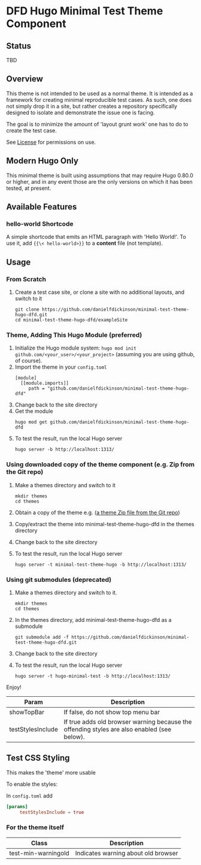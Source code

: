 # DFD Hugo Minimal Test Theme Component

## Status
TBD

## Overview

This theme is not intended to be used as a normal theme. It is intended as a framework for creating minimal reproducible test cases. As such, one does not simply drop it in a site, but rather creates a repository specifically designed to isolate and demonstrate the issue one is facing.

The goal is to minimize the amount of 'layout grunt work' one has to do to create the test case.

See [License](https://github.com/danielfdickinson/minimal-test-theme-hugo-dfd/blob/master/LICENSE) for permissions on use.

## Modern Hugo Only

This minimal theme is built using assumptions that may require Hugo 0.80.0 or higher, and in any event those are the only versions on which it has been tested, at present.

## Available Features

### hello-world Shortcode

A simple shortcode that emits an HTML paragraph with 'Hello World!'. To use it,
add ``{{\< hello-world>}}`` to a **content** file (not template).

## Usage

### From Scratch

1. Create a test case site, or clone a site with no additional layouts, and switch to it
   ```
   git clone https://github.com/danielfdickinson/minimal-test-theme-hugo-dfd.git
   cd minimal-test-theme-hugo-dfd/exampleSite
   ```
### Theme, Adding This Hugo Module (preferred)

1. Initialize the Hugo module system: ``hugo mod init github.com/<your_user>/<your_project>`` (assuming you are using github, of course).
2. Import the theme in your ``config.toml``
   ```
   [module]
     [[module.imports]]
        path = "github.com/danielfdickinson/minimal-test-theme-hugo-dfd"
   ```
3. Change back to the site directory
4. Get the module
   ```
   hugo mod get github.com/danielfdickinson/minimal-test-theme-hugo-dfd
   ```
5. To test the result, run the local Hugo server
   ```
   hugo server -b http://localhost:1313/
   ```
### Using downloaded copy of the theme component (e.g. Zip from the Git repo)

1. Make a themes directory and switch to it
   ```
   mkdir themes
   cd themes
   ```

2. Obtain a copy of the theme e.g. ([a theme Zip file from the Git repo](https://github.com/danielfdickinson/minimal-test-theme-hugo-dfd/archive/refs/heads/main.zip))
3. Copy/extract the theme into minimal-test-theme-hugo-dfd in the themes directory
4. Change back to the site directory
5. To test the result, run the local Hugo server
   ```
   hugo server -t minimal-test-theme-hugo -b http://localhost:1313/
   ```
### Using git submodules (deprecated)

1. Make a themes directory and switch to it.
   ```
   mkdir themes
   cd themes
   ```

2. In the themes directory, add minimal-test-theme-hugo-dfd as a submodule
   ```
   git submodule add -f https://github.com/danielfdickinson/minimal-test-theme-hugo-dfd.git
   ```
3. Change back to the site directory
4. To test the result, run the local Hugo server
   ```
   hugo server -t hugo-minimal-test -b http://localhost:1313/
   ```

 Enjoy!

| Param                    | Description                                    |
|--------------------------|------------------------------------------------|
| showTopBar               | If false, do not show top menu bar             |
| testStylesInclude        | If true adds old browser warning because the offending styles are also enabled (see below). |

## Test CSS Styling

This makes the 'theme' more usable

To enable the styles:

In ``config.toml`` add

```toml
[params]
     testStylesInclude = true
```
### For the theme itself

| Class                       | Description                                 |
|-----------------------------|---------------------------------------------|
| test-min-warningold         | Indicates warning about old browser         |
